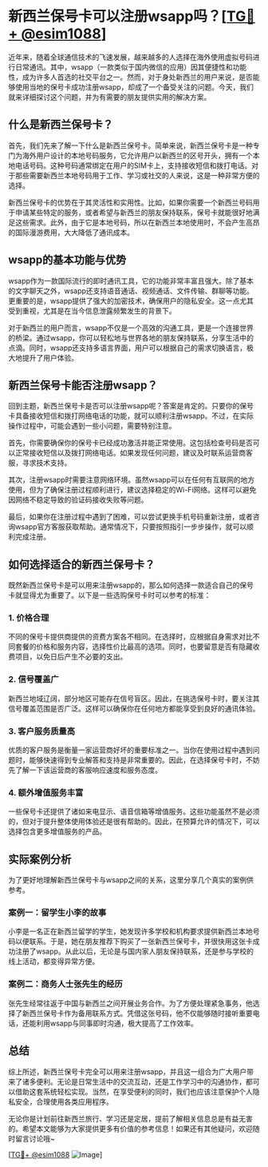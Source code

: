 # 新西兰保号卡可以注册wsapp吗？[[TG💪+ @esim1088](https://t.me/s/esim1088)]

近年来，随着全球通信技术的飞速发展，越来越多的人选择在海外使用虚拟号码进行日常通讯。其中，wsapp（一款类似于国内微信的应用）因其便捷性和功能性，成为许多人首选的社交平台之一。然而，对于身处新西兰的用户来说，是否能够使用当地的保号卡成功注册wsapp，却成了一个备受关注的问题。今天，我们就来详细探讨这个问题，并为有需要的朋友提供实用的解决方案。

## 什么是新西兰保号卡？

首先，我们先来了解一下什么是新西兰保号卡。简单来说，新西兰保号卡是一种专门为海外用户设计的本地号码服务，它允许用户以新西兰的区号开头，拥有一个本地电话号码。这种号码通常绑定在用户的SIM卡上，支持接收短信和拨打电话。对于那些需要新西兰本地号码用于工作、学习或社交的人来说，这是一种非常方便的选择。

新西兰保号卡的优势在于其灵活性和实用性。比如，如果你需要一个新西兰号码用于申请某些特定的服务，或者希望与新西兰的朋友保持联系，保号卡就能很好地满足这些需求。此外，由于它是本地号码，所以在新西兰本地使用时，不会产生高昂的国际漫游费用，大大降低了通讯成本。

## wsapp的基本功能与优势

wsapp作为一款国际流行的即时通讯工具，它的功能非常丰富且强大。除了基本的文字聊天之外，wsapp还支持语音通话、视频通话、文件传输、群聊等功能。更重要的是，wsapp提供了强大的加密技术，确保用户的隐私安全。这一点尤其受到重视，尤其是在当今信息泄露频繁发生的背景下。

对于新西兰的用户而言，wsapp不仅是一个高效的沟通工具，更是一个连接世界的桥梁。通过wsapp，你可以轻松地与世界各地的朋友保持联系，分享生活中的点滴。同时，wsapp还支持多语言界面，用户可以根据自己的需求切换语言，极大地提升了用户体验。

## 新西兰保号卡能否注册wsapp？

回到主题，新西兰保号卡是否可以注册wsapp呢？答案是肯定的。只要你的保号卡具备接收短信和拨打网络电话的功能，就可以顺利注册wsapp。不过，在实际操作过程中，可能会遇到一些小问题，需要特别注意。

首先，你需要确保你的保号卡已经成功激活并能正常使用。这包括检查号码是否可以正常接收短信以及拨打网络电话。如果发现任何问题，建议及时联系运营商客服，寻求技术支持。

其次，注册wsapp时需要注意网络环境。虽然wsapp可以在任何有互联网的地方使用，但为了确保注册过程顺利进行，建议选择稳定的Wi-Fi网络。这样可以避免因网络不稳定导致的验证码接收失败等问题。

最后，如果你在注册过程中遇到了困难，可以尝试更换手机号码重新注册，或者咨询wsapp官方客服获取帮助。通常情况下，只要按照指引一步步操作，就可以顺利完成注册。

## 如何选择适合的新西兰保号卡？

既然新西兰保号卡是可以用来注册wsapp的，那么如何选择一款适合自己的保号卡就显得尤为重要了。以下是一些选购保号卡时可以参考的标准：

### 1. **价格合理**

不同的保号卡提供商提供的资费方案各不相同。在选择时，应根据自身需求对比不同套餐的价格和服务内容，选择性价比最高的选项。同时，也要留意是否有隐藏收费项目，以免日后产生不必要的支出。

### 2. **信号覆盖广**

新西兰地域辽阔，部分地区可能存在信号盲区。因此，在挑选保号卡时，要关注其信号覆盖范围是否广泛。这样可以确保你在任何地方都能享受到良好的通讯体验。

### 3. **客户服务质量高**

优质的客户服务是衡量一家运营商好坏的重要标准之一。当你在使用过程中遇到问题时，能够快速得到专业解答和支持是非常重要的。因此，在选择保号卡时，不妨先了解一下该运营商的客服响应速度和服务态度。

### 4. **额外增值服务丰富**

一些保号卡还提供了诸如来电显示、语音信箱等增值服务。这些功能虽然不是必须的，但对于提升整体使用体验还是很有帮助的。因此，在预算允许的情况下，可以选择包含更多增值服务的产品。

## 实际案例分析

为了更好地理解新西兰保号卡与wsapp之间的关系，这里分享几个真实的案例供参考。

### 案例一：留学生小李的故事

小李是一名正在新西兰留学的学生，她发现许多学校和机构要求提供新西兰本地号码以便联系。于是，她在朋友推荐下购买了一张新西兰保号卡，并很快用这张卡成功注册了wsapp。从此以后，无论是与国内家人朋友保持联系，还是参与学校的线上活动，都变得异常方便。

### 案例二：商务人士张先生的经历

张先生经常往返于中国与新西兰之间开展业务合作。为了方便处理紧急事务，他选择了新西兰保号卡作为备用联系方式。凭借这张号码，他不仅能够随时接听重要电话，还能利用wsapp与同事即时沟通，极大提高了工作效率。

## 总结

综上所述，新西兰保号卡完全可以用来注册wsapp，并且这一组合为广大用户带来了诸多便利。无论是日常生活中的交流互动，还是工作学习中的沟通协作，都可以借助这套系统轻松实现。当然，在享受便利的同时，我们也应该注意保护个人隐私安全，合理使用各类应用程序。

无论你是计划前往新西兰旅行、学习还是定居，提前了解相关信息总是有益无害的。希望本文能够为大家提供更多有价值的参考信息！如果还有其他疑问，欢迎随时留言讨论哦~

[[TG💪+ @esim1088](https://t.me/s/esim1088) ![Image](https://i.postimg.cc/4NQfJmqS/Snipaste-2025-05-13-00-14-12.png)]
